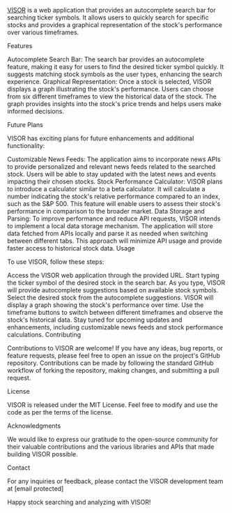 
[VISOR](https://tyvancheng.github.io/Visor/) is a web application that provides an autocomplete search bar for searching ticker symbols. It allows users to quickly search for specific stocks and provides a graphical representation of the stock's performance over various timeframes.

Features

Autocomplete Search Bar: The search bar provides an autocomplete feature, making it easy for users to find the desired ticker symbol quickly. It suggests matching stock symbols as the user types, enhancing the search experience.
Graphical Representation: Once a stock is selected, VISOR displays a graph illustrating the stock's performance. Users can choose from six different timeframes to view the historical data of the stock. The graph provides insights into the stock's price trends and helps users make informed decisions.

Future Plans

VISOR has exciting plans for future enhancements and additional functionality:

Customizable News Feeds: The application aims to incorporate news APIs to provide personalized and relevant news feeds related to the searched stock. Users will be able to stay updated with the latest news and events impacting their chosen stocks.
Stock Performance Calculator: VISOR plans to introduce a calculator similar to a beta calculator. It will calculate a number indicating the stock's relative performance compared to an index, such as the S&P 500. This feature will enable users to assess their stock's performance in comparison to the broader market.
Data Storage and Parsing: To improve performance and reduce API requests, VISOR intends to implement a local data storage mechanism. The application will store data fetched from APIs locally and parse it as needed when switching between different tabs. This approach will minimize API usage and provide faster access to historical stock data.
Usage

To use VISOR, follow these steps:

Access the VISOR web application through the provided URL.
Start typing the ticker symbol of the desired stock in the search bar.
As you type, VISOR will provide autocomplete suggestions based on available stock symbols.
Select the desired stock from the autocomplete suggestions.
VISOR will display a graph showing the stock's performance over time.
Use the timeframe buttons to switch between different timeframes and observe the stock's historical data.
Stay tuned for upcoming updates and enhancements, including customizable news feeds and stock performance calculations.
Contributing

Contributions to VISOR are welcome! If you have any ideas, bug reports, or feature requests, please feel free to open an issue on the project's GitHub repository. Contributions can be made by following the standard GitHub workflow of forking the repository, making changes, and submitting a pull request.

License

VISOR is released under the MIT License. Feel free to modify and use the code as per the terms of the license.

Acknowledgments

We would like to express our gratitude to the open-source community for their valuable contributions and the various libraries and APIs that made building VISOR possible.

Contact

For any inquiries or feedback, please contact the VISOR development team at [email protected]

Happy stock searching and analyzing with VISOR!
